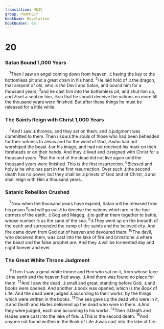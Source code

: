 ```yaml
---
translation: NKJV
group: PROPHECY
bookName: Revelation 
bookNumber: 66
---
```


<div class="title"><h1>20</h1><h3>Satan Bound 1,000 Years</h3></div>
<span class="verse kh_20_1"> <sup>1</sup>Then I saw an angel coming down from heaven, <a data-toggle="tooltip" data-placement="bottom" title="Rev. 1:18; 9:1">⚓</a>having the key to the bottomless pit and a great chain in his hand. </span>
<span class="verse kh_20_2"><sup>2</sup>He laid hold of <a data-toggle="tooltip" data-placement="bottom" title="Is. 24:22; 2 Pet. 2:4; Jude 6">⚓</a>the dragon, that serpent of old, who is <i>the</i> Devil and Satan, and bound him for a thousand years; </span>
<span class="verse kh_20_3"><sup>3</sup>and he cast him into the bottomless pit, and shut him up, and <a data-toggle="tooltip" data-placement="bottom" title="Dan. 6:17; Matt. 27:66">⚓</a>set a seal on him, <a data-toggle="tooltip" data-placement="bottom" title="Rev. 12:9; 20:8, 10">⚓</a>so that he should deceive the nations no more till the thousand years were finished. But after these things he must be released for a little while.<br/></span>
<div class="title"><h3>The Saints Reign with Christ 1,000 Years</h3></div>
<span class="verse kh_20_4"> <sup>4</sup>And I saw <a data-toggle="tooltip" data-placement="bottom" title="Dan. 7:9; Matt. 19:28; Luke 22:30">⚓</a>thrones, and they sat on them, and <a data-toggle="tooltip" data-placement="bottom" title="Dan. 7:22; (1 Cor. 6:2, 3)">⚓</a>judgment was committed to them. Then <i>I</i> <i>saw</i><a data-toggle="tooltip" data-placement="bottom" title="Rev. 6:9">⚓</a>the souls of those who had been beheaded for their witness to Jesus and for the word of God, <a data-toggle="tooltip" data-placement="bottom" title="Rev. 13:12">⚓</a>who had not worshiped the beast <a data-toggle="tooltip" data-placement="bottom" title="Rev. 13:15">⚓</a>or his image, and had not received <i>his</i> mark on their foreheads or on their hands. And they <a data-toggle="tooltip" data-placement="bottom" title="John 14:19">⚓</a>lived and <a data-toggle="tooltip" data-placement="bottom" title="Rom. 8:17; 2 Tim. 2:12">⚓</a>reigned with Christ for a thousand years. </span>
<span class="verse kh_20_5"><sup>5</sup>But the rest of the dead did not live again until the thousand years were finished. This <i>is</i> the first resurrection. </span>
<span class="verse kh_20_6"><sup>6</sup>Blessed and holy <i>is</i> he who has part in the first resurrection. Over such <a data-toggle="tooltip" data-placement="bottom" title="(Rev. 2:11; 20:14)">⚓</a>the second death has no power, but they shall be <a data-toggle="tooltip" data-placement="bottom" title="Is. 61:6; 1 Pet. 2:9; Rev. 1:6">⚓</a>priests of God and of Christ, <a data-toggle="tooltip" data-placement="bottom" title="Rev. 20:4">⚓</a>and shall reign with Him a thousand years.<br/></span>
<div class="title"><h3>Satanic Rebellion Crushed</h3></div>
<span class="verse kh_20_7"> <sup>7</sup>Now when the thousand years have expired, Satan will be released from his prison </span>
<span class="verse kh_20_8"><sup>8</sup>and will go out <a data-toggle="tooltip" data-placement="bottom" title="Rev. 12:9; 20:3, 10">⚓</a>to deceive the nations which are in the four corners of the earth, <a data-toggle="tooltip" data-placement="bottom" title="Ezek. 38:2; 39:1, 6">⚓</a>Gog and Magog, <a data-toggle="tooltip" data-placement="bottom" title="Rev. 16:14">⚓</a>to gather them together to battle, whose number <i>is</i> as the sand of the sea. </span>
<span class="verse kh_20_9"><sup>9</sup><a data-toggle="tooltip" data-placement="bottom" title="Is. 8:8; Ezek. 38:9, 16">⚓</a>They went up on the breadth of the earth and surrounded the camp of the saints and the beloved city. And fire came down from God out of heaven and devoured them. </span>
<span class="verse kh_20_10"><sup>10</sup>The devil, who deceived them, was cast into the lake of fire and brimstone <a data-toggle="tooltip" data-placement="bottom" title="Rev. 19:20; 20:14, 15">⚓</a>where the beast and the false prophet <i>are.</i> And they <a data-toggle="tooltip" data-placement="bottom" title="Rev. 14:10">⚓</a>will be tormented day and night forever and ever.<br/></span>
<div class="title"><h3>The Great White Throne Judgment</h3></div>
<span class="verse kh_20_11"> <sup>11</sup>Then I saw a great white throne and Him who sat on it, from whose face <a data-toggle="tooltip" data-placement="bottom" title="2 Pet. 3:7; Rev. 21:1">⚓</a>the earth and the heaven fled away. <a data-toggle="tooltip" data-placement="bottom" title="Dan. 2:35; Rev. 12:8">⚓</a>And there was found no place for them. </span>
<span class="verse kh_20_12"><sup>12</sup>And I saw the dead, <a data-toggle="tooltip" data-placement="bottom" title="Rev. 19:5">⚓</a>small and great, standing before God, <a data-toggle="tooltip" data-placement="bottom" title="Dan. 7:10">⚓</a>and books were opened. And another <a data-toggle="tooltip" data-placement="bottom" title="Ps. 69:28; Dan. 12:1; Phil. 4:3; Rev. 3:5">⚓</a>book was opened, which is <i>the</i> <i>Book</i> of Life. And the dead were judged <a data-toggle="tooltip" data-placement="bottom" title="Jer. 17:10; Matt. 16:27; Rom. 2:6; Rev. 2:23; 20:12">⚓</a>according to their works, by the things which were written in the books. </span>
<span class="verse kh_20_13"><sup>13</sup>The sea gave up the dead who were in it, <a data-toggle="tooltip" data-placement="bottom" title="1 Cor. 15:26; Rev. 1:18; 6:8; 21:4">⚓</a>and Death and Hades delivered up the dead who were in them. <a data-toggle="tooltip" data-placement="bottom" title="Matt. 16:27; Rev. 2:23; 20:12">⚓</a>And they were judged, each one according to his works. </span>
<span class="verse kh_20_14"><sup>14</sup>Then <a data-toggle="tooltip" data-placement="bottom" title="1 Cor. 15:26; Rev. 1:18; 6:8; 21:4">⚓</a>Death and Hades were cast into the lake of fire. <a data-toggle="tooltip" data-placement="bottom" title="Rev. 21:8">⚓</a>This is the second death. </span>
<span class="verse kh_20_15"><sup>15</sup>And anyone not found written in the Book of Life <a data-toggle="tooltip" data-placement="bottom" title="Rev. 19:20">⚓</a>was cast into the lake of fire.<br/></span>
